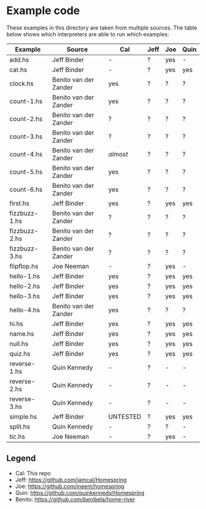 # Example code

These examples in this directory are taken from multiple sources.
The table below shows which interpreters are able to run which examples:

| Example       | Source                | Cal | Jeff | Joe | Quin |
| ------------- | --------------------- | --- | ---- | --- | ---- |
| add.hs        | Jeff Binder           | -   | ?    | yes | -    |
| cat.hs        | Jeff Binder           | -   | ?    | yes | yes  |
| clock.hs      | Benito van der Zander | yes | ?    | ?   | ?    |
| count-1.hs    | Benito van der Zander | yes | ?    | ?   | ?    |
| count-2.hs    | Benito van der Zander | ?   | ?    | ?   | ?    |
| count-3.hs    | Benito van der Zander | ?   | ?    | ?   | ?    |
| count-4.hs    | Benito van der Zander | _almost_   | ?    | ?   | ?    |
| count-5.hs    | Benito van der Zander | yes | ?    | ?   | ?    |
| count-6.hs    | Benito van der Zander | yes | ?    | ?   | ?    |
| first.hs      | Jeff Binder           | yes | ?    | yes | yes  |
| fizzbuzz-1.hs | Benito van der Zander | ?   | ?    | ?   | ?    |
| fizzbuzz-2.hs | Benito van der Zander | ?   | ?    | ?   | ?    |
| fizzbuzz-3.hs | Benito van der Zander | ?   | ?    | ?   | ?    |
| flipflop.hs   | Joe Neeman            | -   | ?    | yes | -    |
| hello-1.hs    | Jeff Binder           | yes | ?    | yes | yes  |
| hello-2.hs    | Jeff Binder           | yes | ?    | yes | yes  |
| hello-3.hs    | Jeff Binder           | yes | ?    | yes | yes  |
| hello-4.hs    | Benito van der Zander | yes   | ?    | ?   | ?    |
| hi.hs         | Jeff Binder           | yes | ?    | yes | yes  |
| name.hs       | Jeff Binder           | yes | ?    | yes | yes  |
| null.hs       | Jeff Binder           | yes | ?    | yes | yes  |
| quiz.hs       | Jeff Binder           | yes | ?    | yes | yes  |
| reverse-1.hs  | Quin Kennedy          | -   | ?    | -   | -    |
| reverse-2.hs  | Quin Kennedy          | -   | ?    | -   | -    |
| reverse-3.hs  | Quin Kennedy          | -   | ?    | -   | -    |
| simple.hs     | Jeff Binder           | UNTESTED | ?    | yes | yes  |
| split.hs      | Quin Kennedy          | -   | ?    | ?   | -    |
| tic.hs        | Joe Neeman            | -   | ?    | yes | -    |


## Legend

* Cal: This repo
* Jeff: https://github.com/iamcal/Homespring
* Joe: https://github.com/jneem/homespring
* Quin: https://github.com/quinkennedy/Homespring
* Benito: https://github.com/benibela/home-river
